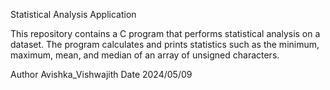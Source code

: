 Statistical Analysis Application

This repository contains a C program that performs statistical analysis on a dataset. 
The program calculates and prints statistics such as the minimum, maximum, mean, and median of 
an array of unsigned characters.

Author Avishka_Vishwajith
Date 2024/05/09
